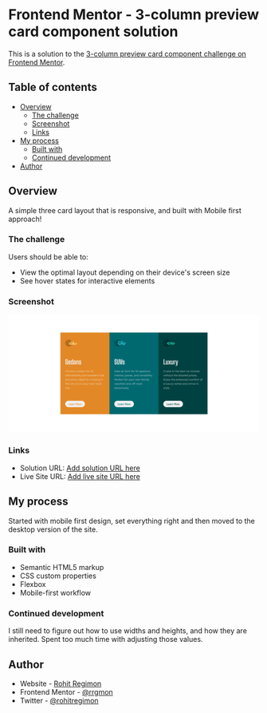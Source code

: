 # Frontend Mentor - 3-column preview card component solution

This is a solution to the [3-column preview card component challenge on Frontend Mentor](https://www.frontendmentor.io/challenges/3column-preview-card-component-pH92eAR2-).

## Table of contents

- [Overview](#overview)
  - [The challenge](#the-challenge)
  - [Screenshot](#screenshot)
  - [Links](#links)
- [My process](#my-process)
  - [Built with](#built-with)
  - [Continued development](#continued-development)
- [Author](#author)

## Overview

A simple three card layout that is responsive, and built with Mobile first approach!

### The challenge

Users should be able to:

- View the optimal layout depending on their device's screen size
- See hover states for interactive elements

### Screenshot

![](./images/Screenshot.png)

### Links

- Solution URL: [Add solution URL here](https://github.com/rrgmon/frontendmentor-challenge-newbie-2)
- Live Site URL: [Add live site URL here](https://rrgmon.dev/frontendmentor-challenge-newbie-2/)

## My process

Started with mobile first design, set everything right and then moved to the desktop version of the site.

### Built with

- Semantic HTML5 markup
- CSS custom properties
- Flexbox
- Mobile-first workflow

### Continued development

I still need to figure out how to use widths and heights, and how they are inherited. Spent too much time with adjusting those values.

## Author

- Website - [Rohit Regimon](https://rrgmon.dev)
- Frontend Mentor - [@rrgmon](https://www.frontendmentor.io/profile/rrgmon)
- Twitter - [@rohitregimon](https://www.twitter.com/rohitregimon)
